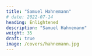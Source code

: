 ```yaml
---
title: "Samuel Hahnemann"
# date: 2022-07-14
heading: Enlightened
description: "Samuel Hahnemann"
weight: 35
draft: true
image: /covers/hahnemann.jpg
---
```


